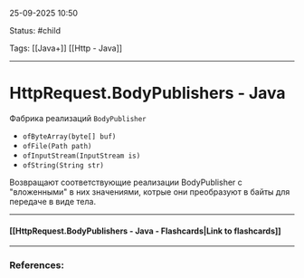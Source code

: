 
25-09-2025 10:50

Status: #child 

Tags: [[Java+]] [[Http - Java]]

---
# HttpRequest.BodyPublishers - Java

Фабрика реализаций `BodyPublisher`

- `ofByteArray(byte[] buf)`
- `ofFile(Path path)`
- `ofInputStream(InputStream is)`
- `ofString(String str)`

Возвращают соответствующие реализации BodyPublisher с "вложенными" в них значениями, котрые они преобразуют в байты для передаче в виде тела.

----
#### [[HttpRequest.BodyPublishers - Java - Flashcards|Link to flashcards]]



---
### References:

